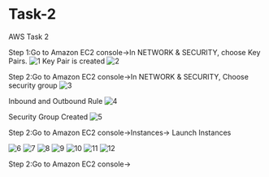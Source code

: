 # Task-2
AWS Task 2

Step 1:Go to Amazon EC2 console->In NETWORK & SECURITY, choose Key Pairs.
  ![1](https://user-images.githubusercontent.com/84776750/119525956-93f84000-bd9c-11eb-9774-82bd24e80bec.PNG)
Key Pair is created
  ![2](https://user-images.githubusercontent.com/84776750/119525948-922e7c80-bd9c-11eb-8a2d-b8969b0b0511.PNG)

Step 2:Go to Amazon EC2 console->In NETWORK & SECURITY, Choose security group
  ![3](https://user-images.githubusercontent.com/84776750/119528044-7fb54280-bd9e-11eb-8be3-0cb244409af2.PNG)

Inbound and Outbound Rule
  ![4](https://user-images.githubusercontent.com/84776750/119528050-80e66f80-bd9e-11eb-8e4a-33b4a16ec285.PNG)

Security Group Created
  ![5](https://user-images.githubusercontent.com/84776750/119528052-80e66f80-bd9e-11eb-8362-c54c7f22dbaf.PNG)

Step 2:Go to Amazon EC2 console->Instances-> Launch Instances

  ![6](https://user-images.githubusercontent.com/84776750/119530656-d91e7100-bda0-11eb-9155-4f2271a2b51b.PNG)
  ![7](https://user-images.githubusercontent.com/84776750/119530660-da4f9e00-bda0-11eb-9bf6-43db242afcef.PNG)
  ![8](https://user-images.githubusercontent.com/84776750/119530662-dae83480-bda0-11eb-9f9c-a4531ed290c1.PNG)
  ![9](https://user-images.githubusercontent.com/84776750/119530665-db80cb00-bda0-11eb-8e88-31f61da9743b.PNG)
  ![10](https://user-images.githubusercontent.com/84776750/119530668-db80cb00-bda0-11eb-9d00-b8c60ce739ea.PNG)
  ![11](https://user-images.githubusercontent.com/84776750/119530670-dc196180-bda0-11eb-973c-e6f54f9f2739.PNG)
  ![12](https://user-images.githubusercontent.com/84776750/119530671-dcb1f800-bda0-11eb-86c2-6bbc91c2c769.PNG)


Step 2:Go to Amazon EC2 console->
  
